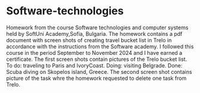# Software-technologies
Homework from the course Software technologies and computer systems held by SoftUni Academy,Sofia, Bulgaria. The homework contains a pdf document with screen shots of creating travel bucket list in Trelo in accordance with the instructions from the Software academy. I followed this course in the period September to November 2024 and I have earned a certificate. 
The first screen shots contain pictures of the Trelo bucket list. To do: traveling to Paris and IvoryCoast. Doing: visiting Belgrade. Done: Scuba diving on Skopelos island, Greece. 
The second screen shot contains picture of the task whre the homework requested to delete one task from Trelo. 
